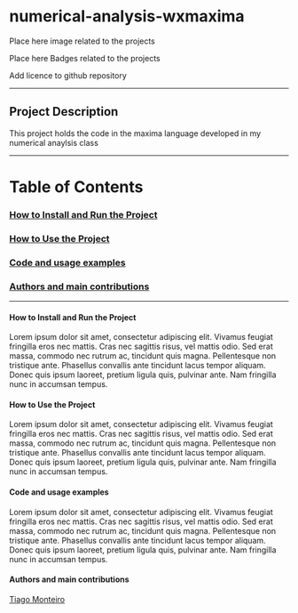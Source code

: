 # numerical-analysis-wxmaxima

Place here image related to the projects


Place here Badges related to the projects


Add licence to github repository


[comment]: <> (This template serves to be used as a guide to write good documentation for github repositories)

[comment]: <> (Exemplo de READMEhttps://github.com/kefranabg/readme-md-generator)



[comment]: <> (Resoruces used to make this:
https://www.freecodecamp.org/news/how-to-write-a-good-readme-file/
)

---------------------------------------------------------------------------------------------------------


## Project Description

This project holds the code in the maxima language developed in my numerical anaylsis class


-----


# Table of Contents
### [ How to Install and Run the Project ](#How_to_install)

### [ How to Use the Project ](#How_to_use)

### [ Code and usage examples ](#examples)

### [ Authors and main contributions ](#credits)


-----

<a name="How_to_install">

#### How to Install and Run the Project

Lorem ipsum dolor sit amet, consectetur adipiscing elit. Vivamus feugiat fringilla eros nec mattis. Cras nec sagittis risus, vel mattis odio. Sed erat massa, commodo nec rutrum ac, tincidunt quis magna. Pellentesque non tristique ante. Phasellus convallis ante tincidunt lacus tempor aliquam. Donec quis ipsum laoreet, pretium ligula quis, pulvinar ante. Nam fringilla nunc in accumsan tempus. 

</a>

<a name="How_to_use">


#### How to Use the Project

Lorem ipsum dolor sit amet, consectetur adipiscing elit. Vivamus feugiat fringilla eros nec mattis. Cras nec sagittis risus, vel mattis odio. Sed erat massa, commodo nec rutrum ac, tincidunt quis magna. Pellentesque non tristique ante. Phasellus convallis ante tincidunt lacus tempor aliquam. Donec quis ipsum laoreet, pretium ligula quis, pulvinar ante. Nam fringilla nunc in accumsan tempus. 

</a>

<a name="examples">

#### Code and usage examples

Lorem ipsum dolor sit amet, consectetur adipiscing elit. Vivamus feugiat fringilla eros nec mattis. Cras nec sagittis risus, vel mattis odio. Sed erat massa, commodo nec rutrum ac, tincidunt quis magna. Pellentesque non tristique ante. Phasellus convallis ante tincidunt lacus tempor aliquam. Donec quis ipsum laoreet, pretium ligula quis, pulvinar ante. Nam fringilla nunc in accumsan tempus. 

</a>

<a name="credits">

#### Authors and main contributions

[Tiago Monteiro](https://github.com/tiagomonteiro0715/)


</a>

